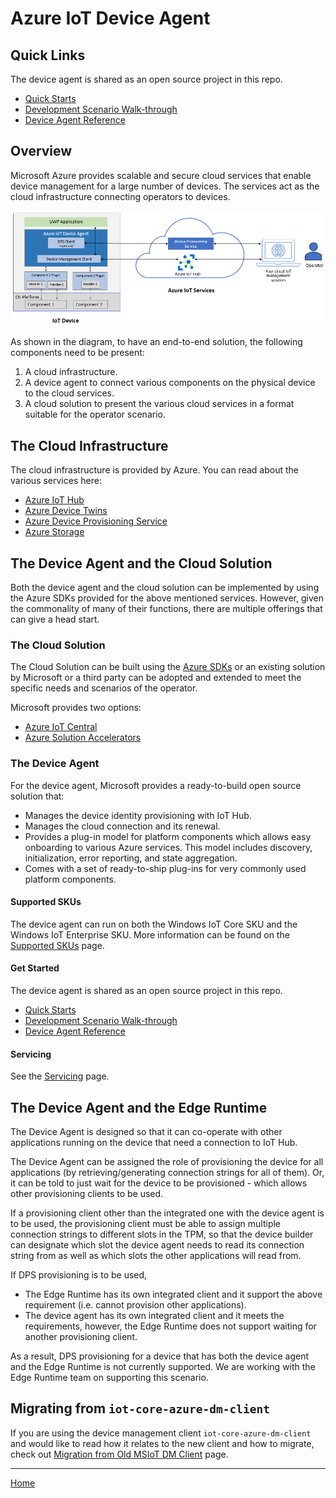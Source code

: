 # Azure IoT Device Agent

## Quick Links

The device agent is shared as an open source project in this repo.

- [Quick Starts](quick-start.md)
- [Development Scenario Walk-through](development-scenario.md)
- [Device Agent Reference](reference.md)

## Overview

Microsoft Azure provides scalable and secure cloud services that enable device management for a large number of devices.
The services act as the cloud infrastructure connecting operators to devices.

<img src="high-level-e2e.png"/>

As shown in the diagram, to have an end-to-end solution, the following components need to be present:
1. A cloud infrastructure.
2. A device agent to connect various components on the physical device to the cloud services.
3. A cloud solution to present the various cloud services in a format suitable for the operator scenario.

## The Cloud Infrastructure

The cloud infrastructure is provided by Azure. You can read about the various services here:
- [Azure IoT Hub](https://docs.microsoft.com/en-us/azure/iot-hub/)
- [Azure Device Twins](https://docs.microsoft.com/en-us/azure/iot-hub/iot-hub-devguide-device-twins)
- [Azure Device Provisioning Service](https://docs.microsoft.com/en-us/azure/iot-dps/)
- [Azure Storage](https://azure.microsoft.com/en-us/services/storage/)

## The Device Agent and the Cloud Solution

Both the device agent and the cloud solution can be implemented by using the Azure SDKs provided for the above mentioned services. However, given the commonality of many of their functions, there are multiple offerings that can give a head start.

### The Cloud Solution

The Cloud Solution can be built using the [Azure SDKs](https://docs.microsoft.com/en-us/azure/iot-hub/iot-hub-devguide-sdks) or an existing solution by Microsoft or a third party can be adopted and extended to meet the specific needs and scenarios of the operator.

Microsoft provides two options:
- [Azure IoT Central](https://azure.microsoft.com/en-us/services/iot-central/)
- [Azure Solution Accelerators](https://azure.microsoft.com/en-us/features/iot-accelerators/)

### The Device Agent

For the device agent, Microsoft provides a ready-to-build open source solution that:

- Manages the device identity provisioning with IoT Hub.
- Manages the cloud connection and its renewal.
- Provides a plug-in model for platform components which allows easy onboarding to various Azure services. This model includes discovery, initialization, error reporting, and state aggregation.
- Comes with a set of ready-to-ship plug-ins for very commonly used platform components.

#### Supported SKUs

The device agent can run on both the Windows IoT Core SKU and the Windows IoT Enterprise SKU. More information can be found on the [Supported SKUs](supported-skus.md) page.

#### Get Started

The device agent is shared as an open source project in this repo.

- [Quick Starts](quick-start.md)
- [Development Scenario Walk-through](development-scenario.md)
- [Device Agent Reference](reference.md)

#### Servicing

See the [Servicing](servicing.md) page.

## The Device Agent and the Edge Runtime

The Device Agent is designed so that it can co-operate with other applications running on the device that need a connection to IoT Hub.

The Device Agent can be assigned the role of provisioning the device for all applications (by retrieving/generating connection strings for all of them). Or, it can be told to just wait for the device to be provisioned - which allows other provisioning clients to be used.

If a provisioning client other than the integrated one with the device agent is to be used, the provisioning client must be able to assign multiple connection strings to different slots in the TPM, so that the device builder can designate which slot the device agent needs to read its connection string from as well as which slots the other applications will read from.

If DPS provisioning is to be used, 
- The Edge Runtime has its own integrated client and it support the above requirement (i.e. cannot provision other applications).
- The device agent has its own integrated client and it meets the requirements, however, the Edge Runtime does not support waiting for another provisioning client.

As a result, DPS provisioning for a device that has both the device agent and the Edge Runtime is not currently supported. We are working with the Edge Runtime team on supporting this scenario.

## Migrating from `iot-core-azure-dm-client`

If you are using the device management client `iot-core-azure-dm-client` and would like to read how it relates to the new client and how to migrate, check out [Migration from Old MSIoT DM Client](migration-from-old-client.md) page.

----

[Home](../../README.md)
